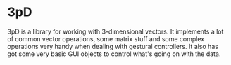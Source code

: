 3pD
===

3pD is a library for working with 3-dimensional vectors. It implements a lot of common vector operations, some matrix stuff and some complex operations very handy when dealing with gestural controllers. It also has got some very basic GUI objects to control what's going on with the data.
